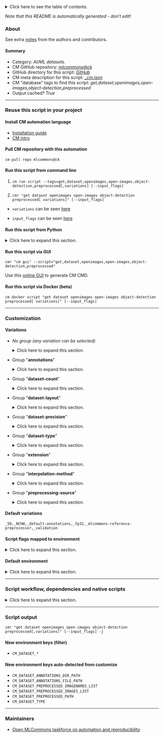 <details>
<summary>Click here to see the table of contents.</summary>

* [About](#about)
* [Summary](#summary)
* [Reuse this script in your project](#reuse-this-script-in-your-project)
  * [ Install CM automation language](#install-cm-automation-language)
  * [ Check CM script flags](#check-cm-script-flags)
  * [ Run this script from command line](#run-this-script-from-command-line)
  * [ Run this script from Python](#run-this-script-from-python)
  * [ Run this script via GUI](#run-this-script-via-gui)
  * [ Run this script via Docker (beta)](#run-this-script-via-docker-(beta))
* [Customization](#customization)
  * [ Variations](#variations)
  * [ Script flags mapped to environment](#script-flags-mapped-to-environment)
  * [ Default environment](#default-environment)
* [Script workflow, dependencies and native scripts](#script-workflow-dependencies-and-native-scripts)
* [Script output](#script-output)
* [New environment keys (filter)](#new-environment-keys-(filter))
* [New environment keys auto-detected from customize](#new-environment-keys-auto-detected-from-customize)
* [Maintainers](#maintainers)

</details>

*Note that this README is automatically generated - don't edit!*

### About


See extra [notes](README-extra.md) from the authors and contributors.

#### Summary

* Category: *AI/ML datasets.*
* CM GitHub repository: *[mlcommons@ck](https://github.com/mlcommons/ck/tree/master/cm-mlops)*
* GitHub directory for this script: *[GitHub](https://github.com/mlcommons/ck/tree/master/cm-mlops/script/get-preprocessed-dataset-openimages)*
* CM meta description for this script: *[_cm.json](_cm.json)*
* CM "database" tags to find this script: *get,dataset,openimages,open-images,object-detection,preprocessed*
* Output cached? *True*
___
### Reuse this script in your project

#### Install CM automation language

* [Installation guide](https://github.com/mlcommons/ck/blob/master/docs/installation.md)
* [CM intro](https://doi.org/10.5281/zenodo.8105339)

#### Pull CM repository with this automation

```cm pull repo mlcommons@ck```


#### Run this script from command line

1. `cm run script --tags=get,dataset,openimages,open-images,object-detection,preprocessed[,variations] [--input_flags]`

2. `cmr "get dataset openimages open-images object-detection preprocessed[ variations]" [--input_flags]`

* `variations` can be seen [here](#variations)

* `input_flags` can be seen [here](#script-flags-mapped-to-environment)

#### Run this script from Python

<details>
<summary>Click here to expand this section.</summary>

```python

import cmind

r = cmind.access({'action':'run'
                  'automation':'script',
                  'tags':'get,dataset,openimages,open-images,object-detection,preprocessed'
                  'out':'con',
                  ...
                  (other input keys for this script)
                  ...
                 })

if r['return']>0:
    print (r['error'])

```

</details>


#### Run this script via GUI

```cmr "cm gui" --script="get,dataset,openimages,open-images,object-detection,preprocessed"```

Use this [online GUI](https://cKnowledge.org/cm-gui/?tags=get,dataset,openimages,open-images,object-detection,preprocessed) to generate CM CMD.

#### Run this script via Docker (beta)

`cm docker script "get dataset openimages open-images object-detection preprocessed[ variations]" [--input_flags]`

___
### Customization


#### Variations

  * *No group (any variation can be selected)*
    <details>
    <summary>Click here to expand this section.</summary>

    * `_for.retinanet.onnx`
      - Environment variables:
        - *CM_DATASET_SUBTRACT_MEANS*: `1`
        - *CM_DATASET_GIVEN_CHANNEL_MEANS*: `0.485 0.456 0.406`
        - *CM_DATASET_GIVEN_CHANNEL_STDS*: `0.229 0.224 0.225`
        - *CM_DATASET_NORMALIZE_DATA*: `1`
        - *CM_DATASET_INTERPOLATION_METHOD*: `INTER_AREA`
      - Workflow:
    * `_for.retinanet.onnx,fp32`
      - Workflow:
    * `_for.retinanet.onnx,int8`
      - Environment variables:
        - *CM_DATASET_QUANT_SCALE*: `0.0186584499`
        - *CM_DATASET_QUANT_OFFSET*: `114`
      - Workflow:
    * `_nvidia`
      - Environment variables:
        - *CM_PREPROCESSING_BY_NVIDIA*: `yes`
      - Workflow:

    </details>


  * Group "**annotations**"
    <details>
    <summary>Click here to expand this section.</summary>

    * `_custom-annotations`
      - Workflow:
    * **`_default-annotations`** (default)
      - Workflow:

    </details>


  * Group "**dataset-count**"
    <details>
    <summary>Click here to expand this section.</summary>

    * **`_50`** (default)
      - Environment variables:
        - *CM_DATASET_SIZE*: `50`
      - Workflow:
    * `_500`
      - Environment variables:
        - *CM_DATASET_SIZE*: `500`
      - Workflow:
    * `_full`
      - Environment variables:
        - *CM_DATASET_SIZE*: `0`
      - Workflow:
    * `_size.#`
      - Environment variables:
        - *CM_DATASET_SIZE*: `#`
      - Workflow:

    </details>


  * Group "**dataset-layout**"
    <details>
    <summary>Click here to expand this section.</summary>

    * **`_NCHW`** (default)
      - Environment variables:
        - *CM_DATASET_DATA_LAYOUT*: `NCHW`
      - Workflow:
    * `_NHWC`
      - Environment variables:
        - *CM_DATASET_DATA_LAYOUT*: `NHWC`
      - Workflow:

    </details>


  * Group "**dataset-precision**"
    <details>
    <summary>Click here to expand this section.</summary>

    * **`_fp32`** (default)
      - Environment variables:
        - *CM_DATASET_DTYPE*: `fp32`
        - *CM_DATASET_INPUT_DTYPE*: `fp32`
        - *CM_DATASET_CONVERT_TO_UNSIGNED*: `0`
      - Workflow:
    * `_int8`
      - Environment variables:
        - *CM_DATASET_DTYPE*: `int8`
        - *CM_DATASET_INPUT_DTYPE*: `fp32`
        - *CM_DATASET_CONVERT_TO_UNSIGNED*: `0`
      - Workflow:

    </details>


  * Group "**dataset-type**"
    <details>
    <summary>Click here to expand this section.</summary>

    * `_calibration`
      - Environment variables:
        - *CM_DATASET_PATH*: `<<<CM_CALIBRATION_DATASET_PATH>>>`
        - *CM_DATASET_TYPE*: `calibration`
      - Workflow:
    * **`_validation`** (default)
      - Environment variables:
        - *CM_DATASET_TYPE*: `validation`
      - Workflow:

    </details>


  * Group "**extension**"
    <details>
    <summary>Click here to expand this section.</summary>

    * `_rgb32`
      - Environment variables:
        - *CM_DATASET_PREPROCESSED_EXTENSION*: `rgb32`
      - Workflow:
    * `_rgb8`
      - Environment variables:
        - *CM_DATASET_PREPROCESSED_EXTENSION*: `rgb8`
      - Workflow:

    </details>


  * Group "**interpolation-method**"
    <details>
    <summary>Click here to expand this section.</summary>

    * `_inter.area`
      - Environment variables:
        - *CM_DATASET_INTERPOLATION_METHOD*: `INTER_AREA`
      - Workflow:
    * `_inter.linear`
      - Environment variables:
        - *CM_DATASET_INTERPOLATION_METHOD*: `INTER_LINEAR`
      - Workflow:

    </details>


  * Group "**preprocessing-source**"
    <details>
    <summary>Click here to expand this section.</summary>

    * `_generic-preprocessor`
      - Environment variables:
        - *CM_DATASET_REFERENCE_PREPROCESSOR*: `0`
      - Workflow:
        1. ***Read "prehook_deps" on other CM scripts***
           * get,generic,image-preprocessor
             - CM script: [get-preprocesser-script-generic](https://github.com/mlcommons/ck/tree/master/cm-mlops/script/get-preprocesser-script-generic)
    * **`_mlcommons-reference-preprocessor`** (default)
      - Environment variables:
        - *CM_DATASET_REFERENCE_PREPROCESSOR*: `1`
      - Workflow:

    </details>


#### Default variations

`_50,_NCHW,_default-annotations,_fp32,_mlcommons-reference-preprocessor,_validation`

#### Script flags mapped to environment
<details>
<summary>Click here to expand this section.</summary>

* `--dir=value`  &rarr;  `CM_DATASET_PREPROCESSED_PATH=value`
* `--threads=value`  &rarr;  `CM_NUM_PREPROCESS_THREADS=value`

**Above CLI flags can be used in the Python CM API as follows:**

```python
r=cm.access({... , "dir":...}
```

</details>

#### Default environment

<details>
<summary>Click here to expand this section.</summary>

These keys can be updated via `--env.KEY=VALUE` or `env` dictionary in `@input.json` or using script flags.

* CM_DATASET: `OPENIMAGES`
* CM_DATASET_DTYPE: `fp32`
* CM_DATASET_INPUT_SQUARE_SIDE: `800`
* CM_DATASET_CROP_FACTOR: `100.0`
* CM_DATASET_QUANT_SCALE: `1`
* CM_DATASET_QUANTIZE: `0`
* CM_DATASET_QUANT_OFFSET: `0`

</details>

___
### Script workflow, dependencies and native scripts

<details>
<summary>Click here to expand this section.</summary>

  1. ***Read "deps" on other CM scripts from [meta](https://github.com/mlcommons/ck/tree/master/cm-mlops/script/get-preprocessed-dataset-openimages/_cm.json)***
     * get,python3
       * CM names: `--adr.['python3', 'python']...`
       - CM script: [get-python3](https://github.com/mlcommons/ck/tree/master/cm-mlops/script/get-python3)
     * get,dataset,object-detection,openimages,original
       * CM names: `--adr.['original-dataset']...`
       - CM script: [get-dataset-openimages](https://github.com/mlcommons/ck/tree/master/cm-mlops/script/get-dataset-openimages)
     * mlperf,mlcommons,inference,source,src
       * CM names: `--adr.['inference-src']...`
       - CM script: [get-mlperf-inference-src](https://github.com/mlcommons/ck/tree/master/cm-mlops/script/get-mlperf-inference-src)
     * get,generic-python-lib,_pycocotools
       * CM names: `--adr.['pycocotools']...`
       - CM script: [get-generic-python-lib](https://github.com/mlcommons/ck/tree/master/cm-mlops/script/get-generic-python-lib)
     * get,generic-python-lib,_opencv-python
       - CM script: [get-generic-python-lib](https://github.com/mlcommons/ck/tree/master/cm-mlops/script/get-generic-python-lib)
     * get,generic-python-lib,_pillow
       - CM script: [get-generic-python-lib](https://github.com/mlcommons/ck/tree/master/cm-mlops/script/get-generic-python-lib)
     * get,generic-python-lib,_numpy
       * CM names: `--adr.['numpy']...`
       - CM script: [get-generic-python-lib](https://github.com/mlcommons/ck/tree/master/cm-mlops/script/get-generic-python-lib)
  1. ***Run "preprocess" function from [customize.py](https://github.com/mlcommons/ck/tree/master/cm-mlops/script/get-preprocessed-dataset-openimages/customize.py)***
  1. Read "prehook_deps" on other CM scripts from [meta](https://github.com/mlcommons/ck/tree/master/cm-mlops/script/get-preprocessed-dataset-openimages/_cm.json)
  1. ***Run native script if exists***
     * [run.sh](https://github.com/mlcommons/ck/tree/master/cm-mlops/script/get-preprocessed-dataset-openimages/run.sh)
  1. Read "posthook_deps" on other CM scripts from [meta](https://github.com/mlcommons/ck/tree/master/cm-mlops/script/get-preprocessed-dataset-openimages/_cm.json)
  1. ***Run "postrocess" function from [customize.py](https://github.com/mlcommons/ck/tree/master/cm-mlops/script/get-preprocessed-dataset-openimages/customize.py)***
  1. Read "post_deps" on other CM scripts from [meta](https://github.com/mlcommons/ck/tree/master/cm-mlops/script/get-preprocessed-dataset-openimages/_cm.json)
</details>

___
### Script output
`cmr "get dataset openimages open-images object-detection preprocessed[,variations]" [--input_flags] -j`
#### New environment keys (filter)

* `CM_DATASET_*`
#### New environment keys auto-detected from customize

* `CM_DATASET_ANNOTATIONS_DIR_PATH`
* `CM_DATASET_ANNOTATIONS_FILE_PATH`
* `CM_DATASET_PREPROCESSED_IMAGENAMES_LIST`
* `CM_DATASET_PREPROCESSED_IMAGES_LIST`
* `CM_DATASET_PREPROCESSED_PATH`
* `CM_DATASET_TYPE`
___
### Maintainers

* [Open MLCommons taskforce on automation and reproducibility](https://github.com/mlcommons/ck/blob/master/docs/taskforce.md)